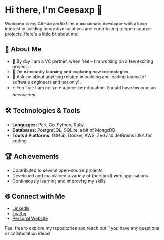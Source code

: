 # Hi there, I'm Ceesaxp 👋

Welcome to my GitHub profile! I'm a passionate developer with a keen interest in building innovative solutions and contributing to open-source projects. Here's a little bit about me:

## 🚀 About Me

- 🔭 By day I am a VC partner, when free – I’m working on a few exciting projects.
- 🌱 I’m constantly learning and exploring new technologies.
- 💬 Ask me about anything related to building and leading teams (of software engineers and not only).
- ⚡ Fun fact: I am not an engineer by education. Should have become an _accountant_
<!--
- ⚡ Fun fact: I love solving complex problems and challenges.
- 📫 How to reach me: [email@example.com](mailto:email@example.com)
- 👯 I’m looking to collaborate on open-source projects.
-->

## 🛠️ Technologies & Tools

- **Languages:** Perl, Go, Python, Ruby
- **Databases:** PostgreSQL, SQLite, a bit of MongoDB
- **Tools & Platforms:** GitHub, Docker, AWS, Zed and JetBrains IDEA for coding

<!--
## 📈 GitHub Stats

![Ceesaxp's GitHub stats](https://github-readme-stats.vercel.app/api?username=Ceesaxp&show_icons=true&theme=radical)
-->

## 🏆 Achievements

- Contributed to several open-source projects.
- Developed and maintained a variety of (personal) web applications.
- Continuously learning and improving my skills.

## 🌐 Connect with Me

- [LinkedIn](https://www.linkedin.com/in/andreipopov/)
- [Twitter](https://twitter.com/ceesaxp)
- [Personal Website](https://ceesaxp.org)

Feel free to explore my repositories and reach out if you have any questions or collaboration ideas!

<!--
**Ceesaxp/Ceesaxp** is a ✨ _special_ ✨ repository because its `README.md` (this file) appears on your GitHub profile.

Here are some ideas to get you started:

- 🔭 I’m currently working on ...
- 🌱 I’m currently learning ...
- 👯 I’m looking to collaborate on ...
- 🤔 I’m looking for help with ...
- 💬 Ask me about ...
- 📫 How to reach me: ...
- 😄 Pronouns: ...
- ⚡ Fun fact: ...
-->
